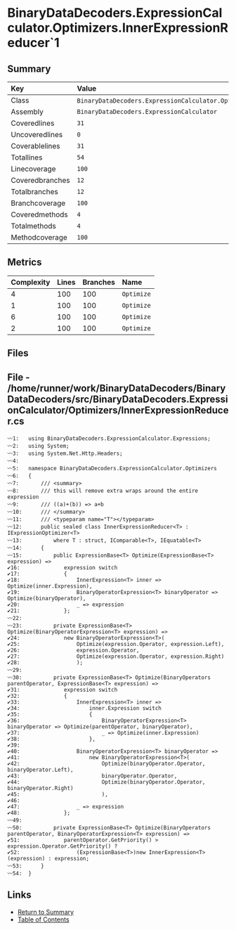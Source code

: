 ﻿# BinaryDataDecoders.ExpressionCalculator.Optimizers.InnerExpressionReducer`1

## Summary

| Key             | Value                                                                         |
| :-------------- | :---------------------------------------------------------------------------- |
| Class           | `BinaryDataDecoders.ExpressionCalculator.Optimizers.InnerExpressionReducer`1` |
| Assembly        | `BinaryDataDecoders.ExpressionCalculator`                                     |
| Coveredlines    | `31`                                                                          |
| Uncoveredlines  | `0`                                                                           |
| Coverablelines  | `31`                                                                          |
| Totallines      | `54`                                                                          |
| Linecoverage    | `100`                                                                         |
| Coveredbranches | `12`                                                                          |
| Totalbranches   | `12`                                                                          |
| Branchcoverage  | `100`                                                                         |
| Coveredmethods  | `4`                                                                           |
| Totalmethods    | `4`                                                                           |
| Methodcoverage  | `100`                                                                         |

## Metrics

| Complexity | Lines | Branches | Name       |
| :--------- | :---- | :------- | :--------- |
| 4          | 100   | 100      | `Optimize` |
| 1          | 100   | 100      | `Optimize` |
| 6          | 100   | 100      | `Optimize` |
| 2          | 100   | 100      | `Optimize` |

## Files

## File - /home/runner/work/BinaryDataDecoders/BinaryDataDecoders/src/BinaryDataDecoders.ExpressionCalculator/Optimizers/InnerExpressionReducer.cs

```CSharp
〰1:   using BinaryDataDecoders.ExpressionCalculator.Expressions;
〰2:   using System;
〰3:   using System.Net.Http.Headers;
〰4:   
〰5:   namespace BinaryDataDecoders.ExpressionCalculator.Optimizers
〰6:   {
〰7:       /// <summary>
〰8:       /// this will remove extra wraps around the entire expression
〰9:       /// ((a)+(b)) => a+b
〰10:      /// </summary>
〰11:      /// <typeparam name="T"></typeparam>
〰12:      public sealed class InnerExpressionReducer<T> : IExpressionOptimizer<T>
〰13:          where T : struct, IComparable<T>, IEquatable<T>
〰14:      {
〰15:          public ExpressionBase<T> Optimize(ExpressionBase<T> expression) =>
✔16:              expression switch
✔17:              {
✔18:                  InnerExpression<T> inner => Optimize(inner.Expression),
✔19:                  BinaryOperatorExpression<T> binaryOperator => Optimize(binaryOperator),
✔20:                  _ => expression
✔21:              };
〰22:  
〰23:          private ExpressionBase<T> Optimize(BinaryOperatorExpression<T> expression) =>
✔24:              new BinaryOperatorExpression<T>(
✔25:                  Optimize(expression.Operator, expression.Left),
✔26:                  expression.Operator,
✔27:                  Optimize(expression.Operator, expression.Right)
✔28:                  );
〰29:  
〰30:          private ExpressionBase<T> Optimize(BinaryOperators parentOperator, ExpressionBase<T> expression) =>
✔31:              expression switch
✔32:              {
✔33:                  InnerExpression<T> inner =>
✔34:                      inner.Expression switch
✔35:                      {
✔36:                          BinaryOperatorExpression<T> binaryOperator => Optimize(parentOperator, binaryOperator),
✔37:                          _ => Optimize(inner.Expression)
✔38:                      },
✔39:  
✔40:                  BinaryOperatorExpression<T> binaryOperator =>
✔41:                      new BinaryOperatorExpression<T>(
✔42:                          Optimize(binaryOperator.Operator, binaryOperator.Left),
✔43:                          binaryOperator.Operator,
✔44:                          Optimize(binaryOperator.Operator, binaryOperator.Right)
✔45:                          ),
✔46:  
✔47:                  _ => expression
✔48:              };
〰49:  
〰50:          private ExpressionBase<T> Optimize(BinaryOperators parentOperator, BinaryOperatorExpression<T> expression) =>
✔51:              parentOperator.GetPriority() > expression.Operator.GetPriority() ?
✔52:                  (ExpressionBase<T>)new InnerExpression<T>(expression) : expression;
〰53:      }
〰54:  }
```

## Links

* [Return to Summary](Summary.md)
* [Table of Contents](../TOC.md)

